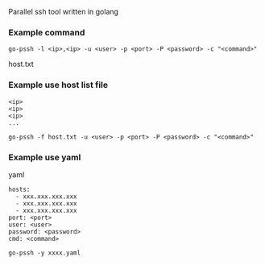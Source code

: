Parallel ssh tool written in golang

### Example command
```
go-pssh -l <ip>,<ip> -u <user> -p <port> -P <password> -c "<command>"
```
host.txt
### Example use host list file
```
<ip>
<ip>
<ip>
...
```

```
go-pssh -f host.txt -u <user> -p <port> -P <password> -c "<command>"
```

### Example use yaml

yaml
```
hosts:
  - xxx.xxx.xxx.xxx
  - xxx.xxx.xxx.xxx
  - xxx.xxx.xxx.xxx
port: <port>
user: <user>
password: <password>
cmd: <command>
```

```
go-pssh -y xxxx.yaml
```
